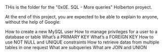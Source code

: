 THis is the folder for the "0x0E. SQL - More queries" Holberton proyect.

At the end of this project, you are expected to be able to explain to anyone, without the help of Google:

How to create a new MySQL user
How to manage privileges for a user to a database or table
What’s a PRIMARY KEY
What’s a FOREIGN KEY
How to use NOT NULL and UNIQUE constraints
How to retrieve datas from multiple tables in one request
What are subqueries
What are JOIN and UNION
